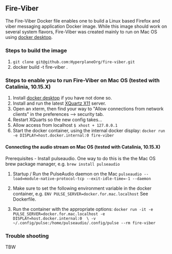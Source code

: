 ## Fire-Viber

The Fire-Viber Docker file enables one to build a Linux based Firefox and viber messaging 
application Docker image. While this image should work on several system flavors, Fire-Viber 
was created mainly to run on Mac OS using [docker desktop](https://www.docker.com/products/docker-desktop). 

### Steps to build the image

1. `git clone git@github.com:HyperplaneOrg/fire-viber.git`
2. docker build -t fire-viber . 

### Steps to enable you to run Fire-Viber on Mac OS (tested with Catalinia, 10.15.X)

1. Install [docker desktop](https://www.docker.com/products/docker-desktop)  if you have not done so. 
2. Install and run the latest [XQuartz X11](https://www.xquartz.org/) server.
3. Open an xterm, then find your way to "Allow connections from network clients" in the preferences --> security tab.
4. Restart XQuarts so the new config takes...
5. Allow access from localhost
`$ xhost + 127.0.0.1` 
6. Start the docker container, using the internal docker display:
`docker run -e DISPLAY=host.docker.internal:0 fire-viber`

#### Connecting the audio stream on Mac OS (tested with Catalinia, 10.15.X)

Prerequisites - Install pulseaudio. One way to do this is the the Mac OS brew package manager, e.g.
`brew install pulseaudio`

1. Startup / Run the PulseAudio daemon on the Mac
`pulseaudio --load=module-native-protocol-tcp --exit-idle-time=-1 --daemon`

2. Make sure to set the following environment variable in the docker container, e.g.
`ENV PULSE_SERVER=docker.for.mac.localhost` See Dockerfile.

3. Run the container with the appropriate options: 
`docker run -it -e PULSE_SERVER=docker.for.mac.localhost -e DISPLAY=host.docker.internal:0  \
         -v ~/.config/pulse:/home/pulseaudio/.config/pulse --rm fire-viber`

### Trouble shooting

TBW
